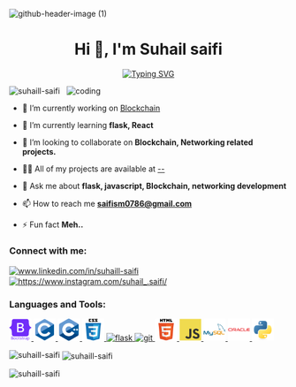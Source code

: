 ![github-header-image (1)](https://github.com/Suhaill-Saifi/Suhaill-saifi/assets/114340669/cbc9b58a-839f-47a7-bfcc-116405ce66fb)



<h1 align="center">Hi 👋, I'm Suhail saifi</h1>
<!-- <h3 align="center">A passionate Software Developer from India</h3> -->
<p align="center" text-de> <a href="https://git.io/typing-svg"><img src="https://readme-typing-svg.demolab.com?font=Fira+Code&duration=4994&pause=1000&color=2E70F7&random=false&width=435&lines=A+passionate+Software+Developer+;Tech+Enthusiast;Problem+Solver;Aspiring+Software+Engineer;Full-Stack+Web++Developer" alt="Typing SVG" /></a></p>


<img align="right" alt="coding" width="400"  src="https://github.com/Suhaill-Saifi/Suhaill-saifi/assets/114340669/9b476569-41d7-4df5-9138-273e400bf35e"> 

<p align="left"> <img src="https://komarev.com/ghpvc/?username=suhaill-saifi&label=Profile%20views&color=0e75b6&style=flat" alt="suhaill-saifi" /> </p>

- 🔭 I’m currently working on [Blockchain](https://github.com/Suhaill-Saifi/INDpay.git)

- 🌱 I’m currently learning **flask, React**

- 👯 I’m looking to collaborate on **Blockchain, Networking related projects.**

- 👨‍💻 All of my projects are available at [--](--)

- 💬 Ask me about **flask, javascript, Blockchain, networking development**

- 📫 How to reach me **saifism0786@gmail.com**

- ⚡ Fun fact **Meh..**

<h3 align="left">Connect with me:</h3>
<p align="left">
<a href="https://linkedin.com/in/www.linkedin.com/in/suhaill-saifi" target="blank"><img align="center" src="https://raw.githubusercontent.com/rahuldkjain/github-profile-readme-generator/master/src/images/icons/Social/linked-in-alt.svg" alt="www.linkedin.com/in/suhaill-saifi" height="30" width="40" /></a>
<a href="https://instagram.com/https://www.instagram.com/suhail_.saifi/" target="blank"><img align="center" src="https://raw.githubusercontent.com/rahuldkjain/github-profile-readme-generator/master/src/images/icons/Social/instagram.svg" alt="https://www.instagram.com/suhail_.saifi/" height="30" width="40" /></a>
</p>

<h3 align="left">Languages and Tools:</h3>
<p align="left"> <a href="https://getbootstrap.com" target="_blank" rel="noreferrer"> <img src="https://raw.githubusercontent.com/devicons/devicon/master/icons/bootstrap/bootstrap-plain-wordmark.svg" alt="bootstrap" width="40" height="40"/> </a> <a href="https://www.cprogramming.com/" target="_blank" rel="noreferrer"> <img src="https://raw.githubusercontent.com/devicons/devicon/master/icons/c/c-original.svg" alt="c" width="40" height="40"/> </a> <a href="https://www.w3schools.com/cpp/" target="_blank" rel="noreferrer"> <img src="https://raw.githubusercontent.com/devicons/devicon/master/icons/cplusplus/cplusplus-original.svg" alt="cplusplus" width="40" height="40"/> </a> <a href="https://www.w3schools.com/css/" target="_blank" rel="noreferrer"> <img src="https://raw.githubusercontent.com/devicons/devicon/master/icons/css3/css3-original-wordmark.svg" alt="css3" width="40" height="40"/> </a> <a href="https://flask.palletsprojects.com/" target="_blank" rel="noreferrer"> <img src="https://www.vectorlogo.zone/logos/pocoo_flask/pocoo_flask-icon.svg" alt="flask" width="40" height="40"/> </a> <a href="https://git-scm.com/" target="_blank" rel="noreferrer"> <img src="https://www.vectorlogo.zone/logos/git-scm/git-scm-icon.svg" alt="git" width="40" height="40"/> </a> <a href="https://www.w3.org/html/" target="_blank" rel="noreferrer"> <img src="https://raw.githubusercontent.com/devicons/devicon/master/icons/html5/html5-original-wordmark.svg" alt="html5" width="40" height="40"/> </a> <a href="https://developer.mozilla.org/en-US/docs/Web/JavaScript" target="_blank" rel="noreferrer"> <img src="https://raw.githubusercontent.com/devicons/devicon/master/icons/javascript/javascript-original.svg" alt="javascript" width="40" height="40"/> </a> <a href="https://www.mysql.com/" target="_blank" rel="noreferrer"> <img src="https://raw.githubusercontent.com/devicons/devicon/master/icons/mysql/mysql-original-wordmark.svg" alt="mysql" width="40" height="40"/> </a> <a href="https://www.oracle.com/" target="_blank" rel="noreferrer"> <img src="https://raw.githubusercontent.com/devicons/devicon/master/icons/oracle/oracle-original.svg" alt="oracle" width="40" height="40"/> </a> <a href="https://www.python.org" target="_blank" rel="noreferrer"> <img src="https://raw.githubusercontent.com/devicons/devicon/master/icons/python/python-original.svg" alt="python" width="40" height="40"/> </a> </p>

<p><img align="left" src="https://github-readme-stats.vercel.app/api/top-langs?username=suhaill-saifi&show_icons=true&locale=en&layout=compact" alt="suhaill-saifi" /></p>

<p>&nbsp;<img align="center" src="https://github-readme-stats.vercel.app/api?username=suhaill-saifi&show_icons=true&locale=en" alt="suhaill-saifi" /></p>

<p><img align="center" src="https://github-readme-streak-stats.herokuapp.com/?user=suhaill-saifi&" alt="suhaill-saifi" /></p>

